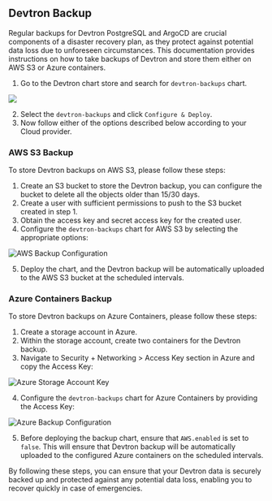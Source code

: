 ## Devtron Backup

Regular backups for Devtron PostgreSQL and ArgoCD are crucial components of a disaster recovery plan, as they protect against potential data loss due to unforeseen circumstances. This documentation provides instructions on how to take backups of Devtron and store them either on AWS S3 or Azure containers.

1. Go to the Devtron chart store and search for `devtron-backups` chart.

![](https://devtron-public-asset.s3.us-east-2.amazonaws.com/images/install-devtron/backup/backup-chart-search.jpg)

2. Select the `devtron-backups` and click `Configure & Deploy`.
3. Now follow either of the options described below according to your Cloud provider.

### AWS S3 Backup

To store Devtron backups on AWS S3, please follow these steps:

1. Create an S3 bucket to store the Devtron backup, you can configure the bucket to delete all the objects older than 15/30 days.
2. Create a user with sufficient permissions to push to the S3 bucket created in step 1.
3. Obtain the access key and secret access key for the created user.
4. Configure the `devtron-backups` chart for AWS S3 by selecting the appropriate options:

![AWS Backup Configuration](https://devtron-public-asset.s3.us-east-2.amazonaws.com/images/install-devtron/backup/aws-backup-config.jpg)

5. Deploy the chart, and the Devtron backup will be automatically uploaded to the AWS S3 bucket at the scheduled intervals.

### Azure Containers Backup

To store Devtron backups on Azure Containers, please follow these steps:

1. Create a storage account in Azure.
2. Within the storage account, create two containers for the Devtron backup.
3. Navigate to Security + Networking > Access Key section in Azure and copy the Access Key:

![Azure Storage Account Key](https://devtron-public-asset.s3.us-east-2.amazonaws.com/images/install-devtron/backup/azure-sa-key.jpg)

4. Configure the `devtron-backups` chart for Azure Containers by providing the Access Key:

![Azure Backup Configuration](https://devtron-public-asset.s3.us-east-2.amazonaws.com/images/install-devtron/backup/azure-backup-config.jpg)

5. Before deploying the backup chart, ensure that `AWS.enabled` is set to `false`. This will ensure that Devtron backup will be automatically uploaded to the configured Azure containers on the scheduled intervals.

By following these steps, you can ensure that your Devtron data is securely backed up and protected against any potential data loss, enabling you to recover quickly in case of emergencies.

